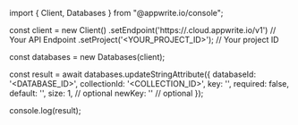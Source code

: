 import { Client, Databases } from "@appwrite.io/console";

const client = new Client()
    .setEndpoint('https://<REGION>.cloud.appwrite.io/v1') // Your API Endpoint
    .setProject('<YOUR_PROJECT_ID>'); // Your project ID

const databases = new Databases(client);

const result = await databases.updateStringAttribute({
    databaseId: '<DATABASE_ID>',
    collectionId: '<COLLECTION_ID>',
    key: '',
    required: false,
    default: '<DEFAULT>',
    size: 1, // optional
    newKey: '' // optional
});

console.log(result);
